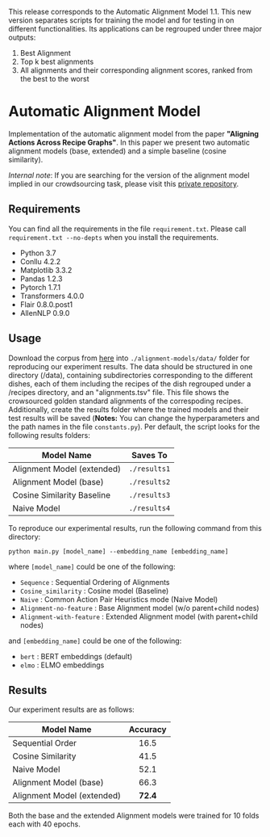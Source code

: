 This release corresponds to the Automatic Alignment Model 1.1.
This new version separates scripts for training the model and for testing in on different functionalities.
Its applications can be regrouped under three major outputs:
1) Best Alignment
2) Top k best alignments
3) All alignments and their corresponding alignment scores, ranked from the best to the worst

# Automatic Alignment Model
Implementation of the automatic alignment model from the paper **"Aligning Actions Across Recipe Graphs"**. In this paper we present two automatic alignment models (base, extended) and a simple baseline (cosine similarity).

*Internal note*: If you are searching for the version of the alignment model implied in our crowdsourcing task, please visit this [private repository](https://github.com/interactive-cookbook/crowdsourcing/tree/main/topk-alignments/alignment-model-topk).

## Requirements
You can find all the requirements in the file `requirement.txt`. Please call `requirement.txt --no-depts` when you install the requirements.
- Python 3.7
- Conllu 4.2.2
- Matplotlib 3.3.2
- Pandas 1.2.3
- Pytorch 1.7.1
- Transformers 4.0.0
- Flair 0.8.0.post1
- AllenNLP 0.9.0

## Usage

Download the corpus from [here](https://github.com/interactive-cookbook/alignment-models/tree/main/data/alignment) into `./alignment-models/data/` folder for reproducing our experiment results. The data should be structured in one directory (/data), containing subdirectories corresponding to the different dishes, each of them including the recipes of the dish regrouped under a /recipes directory, and an "alignments.tsv" file. This file shows the crowsourced golden standard alignments of the correspoding recipes. Additionally, create the results folder where the trained models and their test results will be saved (**Notes:** You can change the hyperparameters and the path names in the file `constants.py`). Per default, the script looks for the following results folders:

Model Name | Saves To
--- | ---
Alignment Model (extended) | `./results1`
Alignment Model (base) | `./results2`
Cosine Similarity Baseline | `./results3`
Naive Model | `./results4`

To reproduce our experimental results, run the following command from this directory:

`python main.py [model_name] --embedding_name [embedding_name]`

where `[model_name]` could be one of the following:
- `Sequence` : Sequential Ordering of Alignments
- `Cosine_similarity` : Cosine model (Baseline)
- `Naive` :  Common Action Pair Heuristics mode (Naive Model)
- `Alignment-no-feature` : Base Alignment model (w/o parent+child nodes)
- `Alignment-with-feature` : Extended Alignment model (with parent+child nodes)

and `[embedding_name]` could be one of the following:
- `bert` : BERT embeddings (default)
- `elmo` : ELMO embeddings

## Results

Our experiment results are as follows:

| Model Name | Accuracy |
| ---------- | :---: |
|Sequential Order | 16.5 |
|Cosine Similarity | 41.5 |
|Naive Model | 52.1 |
| Alignment Model (base) | 66.3 |
| Alignment Model (extended) | **72.4** |

Both the base and the extended Alignment models were trained for 10 folds each with 40 epochs.


